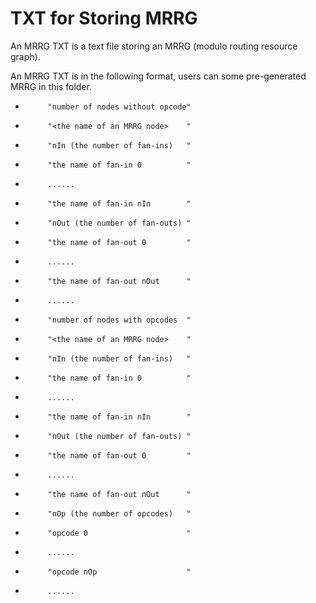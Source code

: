 TXT for Storing MRRG
=====================

An MRRG TXT is a text file storing an MRRG (modulo routing resource graph).

An MRRG TXT is in the following format, users can some pre-generated MRRG in this folder.
   *          "number of nodes without opcode"
   *          "<the name of an MRRG node>    "
   *          "nIn (the number of fan-ins)   "
   *          "the name of fan-in 0          "
   *          ......
   *          "the name of fan-in nIn        "
   *          "nOut (the number of fan-outs) "
   *          "the name of fan-out 0         "
   *          ......
   *          "the name of fan-out nOut      "
   *          ......
   *          "number of nodes with opcodes  "
   *          "<the name of an MRRG node>    "
   *          "nIn (the number of fan-ins)   "
   *          "the name of fan-in 0          "
   *          ......
   *          "the name of fan-in nIn        "
   *          "nOut (the number of fan-outs) "
   *          "the name of fan-out 0         "
   *          ......
   *          "the name of fan-out nOut      "
   *          "nOp (the number of opcodes)   "
   *          "opcode 0                      "
   *          ......
   *          "opcode nOp                    "
   *          ......